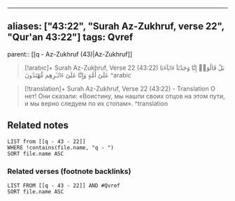 
---
aliases: ["43:22", "Surah Az-Zukhruf, verse 22", "Qur'an 43:22"]
tags: Qvref
---

parent:: [[q - Az-Zukhruf (43)|Az-Zukhruf]]

> [!arabic]+ Surah Az-Zukhruf, Verse 22 (43:22)
> <span class="quran-arabic">بَلْ قَالُوٓا۟ إِنَّا وَجَدْنَآ ءَابَآءَنَا عَلَىٰٓ أُمَّةٍ وَإِنَّا عَلَىٰٓ ءَاثَـٰرِهِم مُّهْتَدُونَ</span>
^arabic

> [!translation]+ Surah Az-Zukhruf, Verse 22 (43:22) - Translation
> О нет! Они сказали: «Воистину, мы нашли своих отцов на этом пути, и мы верно следуем по их стопам».
^translation



## Related notes
```dataview
LIST from [[q - 43 - 22]]
WHERE !contains(file.name, "q - ")
SORT file.name ASC
```

### Related verses (footnote backlinks)
```dataview
LIST FROM [[q - 43 - 22]] AND #Qvref
SORT file.name ASC
```

